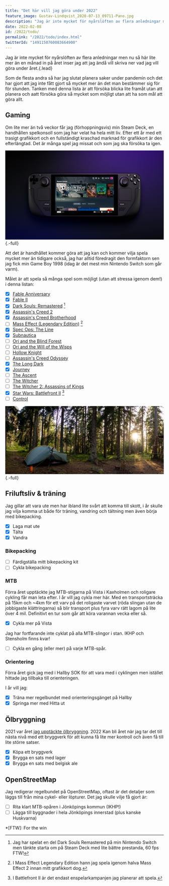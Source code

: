 ```yaml
---
title: "Det här vill jag göra under 2022"
feature_image: Gustav-Lindqvist_2020-07-13_09711-Pano.jpg
description: "Jag är inte mycket för nyårslöften av flera anledningar men nu så här lite mer än en månad in på året inser jag att jag ändå vill skriva ner vad jag vill göra under året."
date: 2022-02-08
id: /2022/todo/
permalink: "/2022/todo/index.html"
twitterId: "1491150760083664900"
---
```


Jag är inte mycket för nyårslöften av flera anledningar men nu så här lite mer än en månad in på året inser jag att jag ändå vill skriva ner vad jag vill göra under året.{.lead}

Som de flesta andra så har jag slutat planera saker under pandemin och det har gjort att jag inte fått gjort så mycket mer än det man bestämmer sig för för stunden. Tanken med denna lista är att försöka blicka lite framåt utan att planera och aatt försöka göra så mycket som möjligt utan att ha som mål att göra allt.

## Gaming

Om lite mer än två veckor får jag (förhoppningsvis) min Steam Deck, en handhållen spelkonsoll som jag har velat ha hela mitt liv. Efter ett år med ett trasigt grafikkort och en fullständigt kraschad marknad för grafikkort är den efterlängtad. Det är många spel jag missat och som jag ska försöka ta igen.

![Steam Deck handhållen spelkonsoll](steam_deck.jpg){.-full}

Att det är handhållet kommer göra att jag kan och kommer vilja spela mycket mer än tidigare också, jag har alltid föredragit den formfaktorn sen jag fick min Game Boy 1998 (idag är det mest min Nintendo Switch som går varm).

Målet är att spela så många spel som möjligt (utan att stressa igenom dem!) i denna listan:

-   [x] [Fable Anniversary]
-   [x] [Fable II]
-   [x] [Dark Souls: Remastered] [^1]
-   [x] [Assassin's Creed 2]
-   [x] [Assassin's Creed Brotherhood]
-   [ ] [Mass Effect (Legendary Edition)] [^2]
-   [x] [Spec Ops: The Line]
-   [x] [Subnautica]
-   [ ] [Ori and the Blind Forest]
-   [ ] [Ori and the Will of the Wisps]
-   [ ] [Hollow Knight]
-   [ ] [Assassin's Creed Odyssey]
-   [x] [The Long Dark]
-   [x] [Journey]
-   [ ] [The Ascent]
-   [ ] [The Witcher]
-   [ ] [The Witcher 2: Assassins of Kings]
-   [x] [Star Wars: Battlefront II] [^3]
-   [ ] [Control]

![Tältplats i skogen med ett tält och solen som lyser genom träden](Gustav-Lindqvist_2020-08-22_5.jpg){.-full}

## Friluftsliv & träning

Jag gillar att vara ute men har ibland lite svårt att komma till skott, i år skulle jag vilja komma ut både för träning, vandring och tältning men även börja med bikepacking.

-   [x] Laga mat ute
-   [x] Tälta
-   [x] Vandra

### Bikepacking

-   [ ] Färdigställa mitt bikepacking kit
-   [ ] Cykla bikepacking

### MTB

Förra året upptäckte jag MTB-stigarna på Vista i Kaxholmen och roligare cykling får man leta efter. I år vill jag cykla mer här. Med en transportsträcka på 15km och ~4km för ett varv på det roligaste varvet (röda slingan utan de jobbigaste klättringarna) så blir transport plus fyra varv rätt lagom på lite över 4 mil. Definitivt en tur som går att köra varannan vecka eller så.

-   [x] Cykla mer på Vista

Jag har fortfarande inte cyklat på alla MTB-slingor i stan. IKHP och Stensholm finns kvar!

-   [ ] Cykla en gång (eller mer) på varje MTB-spår.

### Orientering

Förra året gick jag med i Hallby SOK för att vara med i cyklingen men istället hittade jag tillbaka till orienteringen.

I år vill jag:

-   [x] Träna mer regelbundet med orienteringsgänget på Hallby
-   [x] Springa mer med Hitta ut

## Ölbryggning

2021 var året [jag upptäckte ölbryggning](/hembryggeri/). 2022 Kan bli året när jag tar det till nästa nivå med ett bryggverk för att kunna få lite mer kontroll och även få till lite större satser.

-   [x] Köpa ett bryggverk
-   [x] Brygga en sats med lager
-   [x] Brygga en sats med belgisk ale

## OpenStreetMap

Jag redigerar regelbundet på OpenStreetMap, oftast är det detaljer som läggs till från mina cykel- eller löpturer. Det jag skulle vilje få gjort är:

-   [ ] Rita klart MTB-spåren i Jönköpings kommun (IKHP!)
-   [ ] Lägga till byggnader i hela Jönköpings innerstad (plus kanske Huskvarna)

[^1]: Jag har spelat en del Dark Souls Remastered på min Nintendo Switch men tänkte starta om på Steam Deck med lite bättre prestanda, 60 fps FTW!

[^2]: I Mass Effect Legendary Edition hann jag spela igenom halva Mass Effect 2 innan mitt grafikkort dog.

[^3]: I Battlefront II är det endast enspelarkampanjen jag planerar att spela.

*[FTW]: For the win

[Fable Anniversary]: https://store.steampowered.com/app/288470/Fable_Anniversary/
[Fable II]: https://www.xbox.com/sv-SE/games/store/fable-ii/C2WKJJ9F5936
[Dark Souls: Remastered]: https://store.steampowered.com/app/570940/DARK_SOULS_REMASTERED/
[The Long Dark]: https://store.steampowered.com/app/305620/The_Long_Dark/
[Subnautica]: https://store.steampowered.com/app/264710/Subnautica/
[Subnautica: Below Zero]: https://store.steampowered.com/app/848450/Subnautica_Below_Zero/
[Hollow Knight]: https://store.steampowered.com/app/367520/Hollow_Knight/
[Subnautica]: https://store.steampowered.com/app/264710/subnautica/
[Control]: https://store.steampowered.com/app/870780/Control_Ultimate_Edition/
[Spec Ops: The Line]: https://store.steampowered.com/app/50300/Spec_Ops_The_Line/
[The Ascent]: https://store.steampowered.com/app/979690/The_Ascent/
[Assassin's Creed 2]: https://store.steampowered.com/app/33230/Assassins_Creed_2/
[Assassin's Creed Brotherhood]: https://store.steampowered.com/app/48190/Assassins_Creed_Brotherhood/
[Assassin's Creed Odyssey]: https://store.steampowered.com/app/812140/Assassins_Creed_Odyssey/
[Journey]: https://store.steampowered.com/app/638230/Journey/
[Black Mesa]: https://store.steampowered.com/app/362890/Black_Mesa/
[Ori and the Blind Forest]: https://store.steampowered.com/app/261570/Ori_and_the_Blind_Forest/
[Ori and the Will of the Wisps]: https://store.steampowered.com/app/1057090/Ori_and_the_Will_of_the_Wisps/
[Dragon Age II]: https://store.steampowered.com/app/1238040/Dragon_Age_II/
[Mass Effect (Legendary Edition)]: https://store.steampowered.com/app/1328670/Mass_Effect_Legendary_Edition/
[Star Wars: Battlefront II]: https://store.steampowered.com/app/1237950/STAR_WARS_Battlefront_II/
[The Witcher]: https://store.steampowered.com/app/20900/The_Witcher_Enhanced_Edition_Directors_Cut/
[The Witcher 2: Assassins of Kings]: https://store.steampowered.com/app/20920/The_Witcher_2_Assassins_of_Kings_Enhanced_Edition/

